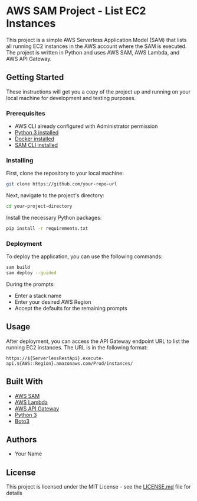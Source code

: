 # AWS SAM Project - List EC2 Instances

This project is a simple AWS Serverless Application Model (SAM) that lists all running EC2 instances in the AWS account where the SAM is executed. The project is written in Python and uses AWS SAM, AWS Lambda, and AWS API Gateway.

## Getting Started

These instructions will get you a copy of the project up and running on your local machine for development and testing purposes.

### Prerequisites

- AWS CLI already configured with Administrator permission
- [Python 3 installed](https://www.python.org/downloads/)
- [Docker installed](https://www.docker.com/community-edition)
- [SAM CLI installed](https://docs.aws.amazon.com/serverless-application-model/latest/developerguide/serverless-sam-cli-install.html)

### Installing

First, clone the repository to your local machine:

```bash
git clone https://github.com/your-repo-url
```

Next, navigate to the project's directory:

```bash
cd your-project-directory
```

Install the necessary Python packages:

```bash
pip install -r requirements.txt
```

### Deployment

To deploy the application, you can use the following commands:

```bash
sam build
sam deploy --guided
```

During the prompts:
- Enter a stack name
- Enter your desired AWS Region
- Accept the defaults for the remaining prompts

## Usage

After deployment, you can access the API Gateway endpoint URL to list the running EC2 instances. The URL is in the following format:

```
https://${ServerlessRestApi}.execute-api.${AWS::Region}.amazonaws.com/Prod/instances/
```

## Built With

- [AWS SAM](https://aws.amazon.com/serverless/sam/)
- [AWS Lambda](https://aws.amazon.com/lambda/)
- [AWS API Gateway](https://aws.amazon.com/api-gateway/)
- [Python 3](https://www.python.org/)
- [Boto3](https://boto3.amazonaws.com/v1/documentation/api/latest/index.html)

## Authors

- Your Name

## License

This project is licensed under the MIT License - see the [LICENSE.md](LICENSE.md) file for details
